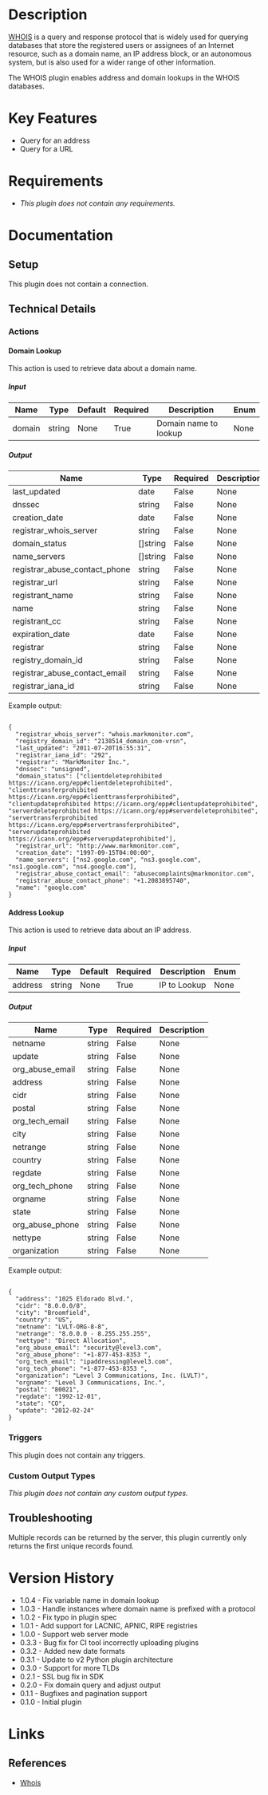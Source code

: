 # Description

[WHOIS](https://en.wikipedia.org/wiki/WHOIS) is a query and response protocol that is widely used for querying databases that store the registered users
or assignees of an Internet resource, such as a domain name, an IP address block, or an autonomous system, but is also used for a wider range of other information.

The WHOIS plugin enables address and domain lookups in the WHOIS databases. 

# Key Features

* Query for an address
* Query for a URL

# Requirements

* _This plugin does not contain any requirements._

# Documentation

## Setup

This plugin does not contain a connection.

## Technical Details

### Actions

#### Domain Lookup

This action is used to retrieve data about a domain name.

##### Input

|Name|Type|Default|Required|Description|Enum|
|----|----|-------|--------|-----------|----|
|domain|string|None|True|Domain name to lookup|None|

##### Output

|Name|Type|Required|Description|
|----|----|--------|-----------|
|last_updated|date|False|None|
|dnssec|string|False|None|
|creation_date|date|False|None|
|registrar_whois_server|string|False|None|
|domain_status|[]string|False|None|
|name_servers|[]string|False|None|
|registrar_abuse_contact_phone|string|False|None|
|registrar_url|string|False|None|
|registrant_name|string|False|None|
|name|string|False|None|
|registrant_cc|string|False|None|
|expiration_date|date|False|None|
|registrar|string|False|None|
|registry_domain_id|string|False|None|
|registrar_abuse_contact_email|string|False|None|
|registrar_iana_id|string|False|None|

Example output:

```

{
  "registrar_whois_server": "whois.markmonitor.com",
  "registry_domain_id": "2138514_domain_com-vrsn",
  "last_updated": "2011-07-20T16:55:31",
  "registrar_iana_id": "292",
  "registrar": "MarkMonitor Inc.",
  "dnssec": "unsigned",
  "domain_status": ["clientdeleteprohibited https://icann.org/epp#clientdeleteprohibited", "clienttransferprohibited https://icann.org/epp#clienttransferprohibited", "clientupdateprohibited https://icann.org/epp#clientupdateprohibited", "serverdeleteprohibited https://icann.org/epp#serverdeleteprohibited", "servertransferprohibited https://icann.org/epp#servertransferprohibited", "serverupdateprohibited https://icann.org/epp#serverupdateprohibited"],
  "registrar_url": "http://www.markmonitor.com",
  "creation_date": "1997-09-15T04:00:00",
  "name_servers": ["ns2.google.com", "ns3.google.com", "ns1.google.com", "ns4.google.com"],
  "registrar_abuse_contact_email": "abusecomplaints@markmonitor.com",
  "registrar_abuse_contact_phone": "+1.2083895740",
  "name": "google.com"
}

```

#### Address Lookup

This action is used to retrieve data about an IP address.

##### Input

|Name|Type|Default|Required|Description|Enum|
|----|----|-------|--------|-----------|----|
|address|string|None|True|IP to Lookup|None|

##### Output

|Name|Type|Required|Description|
|----|----|--------|-----------|
|netname|string|False|None|
|update|string|False|None|
|org_abuse_email|string|False|None|
|address|string|False|None|
|cidr|string|False|None|
|postal|string|False|None|
|org_tech_email|string|False|None|
|city|string|False|None|
|netrange|string|False|None|
|country|string|False|None|
|regdate|string|False|None|
|org_tech_phone|string|False|None|
|orgname|string|False|None|
|state|string|False|None|
|org_abuse_phone|string|False|None|
|nettype|string|False|None|
|organization|string|False|None|

Example output:

```

{
  "address": "1025 Eldorado Blvd.",
  "cidr": "8.0.0.0/8",
  "city": "Broomfield",
  "country": "US",
  "netname": "LVLT-ORG-8-8",
  "netrange": "8.0.0.0 - 8.255.255.255",
  "nettype": "Direct Allocation",
  "org_abuse_email": "security@level3.com",
  "org_abuse_phone": "+1-877-453-8353 ",
  "org_tech_email": "ipaddressing@level3.com",
  "org_tech_phone": "+1-877-453-8353 ",
  "organization": "Level 3 Communications, Inc. (LVLT)",
  "orgname": "Level 3 Communications, Inc.",
  "postal": "80021",
  "regdate": "1992-12-01",
  "state": "CO",
  "update": "2012-02-24"
}

```

### Triggers

This plugin does not contain any triggers.

### Custom Output Types

_This plugin does not contain any custom output types._

## Troubleshooting

Multiple records can be returned by the server, this plugin currently only returns the first unique records found.

# Version History

* 1.0.4 - Fix variable name in domain lookup
* 1.0.3 - Handle instances where domain name is prefixed with a protocol
* 1.0.2 - Fix typo in plugin spec
* 1.0.1 - Add support for LACNIC, APNIC, RIPE registries
* 1.0.0 - Support web server mode
* 0.3.3 - Bug fix for CI tool incorrectly uploading plugins
* 0.3.2 - Added new date formats
* 0.3.1 - Update to v2 Python plugin architecture
* 0.3.0 - Support for more TLDs
* 0.2.1 - SSL bug fix in SDK
* 0.2.0 - Fix domain query and adjust output
* 0.1.1 - Bugfixes and pagination support
* 0.1.0 - Initial plugin

# Links

## References

* [Whois](https://en.wikipedia.org/wiki/WHOIS)


